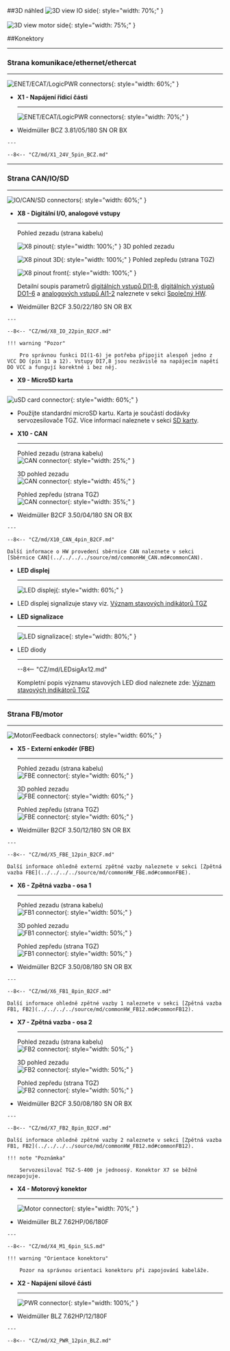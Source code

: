 <!--
# Popis zařízení   

## Konektory
-->
##3D náhled
![3D view IO side](../img/IOside.svg){: style="width: 70%;" }
<br>
<br>
![3D view motor side](../img/Motside.svg){: style="width: 75%;" }

##Konektory
___
### Strana komunikace/ethernet/ethercat
___

![ENET/ECAT/LogicPWR connectors](../../../../source/img/TGZ-S-400-3_9_enetCon.png){: style="width: 60%;" }


<div class="grid cards" markdown>

-   **X1 - Napájení řídicí části**

    ---
    ![ENET/ECAT/LogicPWR connectors](../../../../source/img/1940760000.svg){: style="width: 70%;" }

-    Weidmüller BCZ 3.81/05/180 SN OR BX

	---

	--8<-- "CZ/md/X1_24V_5pin_BCZ.md"

</div>

___
### Strana CAN/IO/SD
___

![IO/CAN/SD connectors](../../../../source/img/TGZ-S-400-3_9_IO.png){: style="width: 60%;" }

<div class="grid cards" markdown>

-   **X8 - Digitální I/O, analogové vstupy**

    ---
	Pohled zezadu (strana kabelu)   
	
    ![X8 pinout](../../../../source/img/1277370000.svg){: style="width: 100%;" }
	3D pohled zezadu   
	
    ![X8 pinout 3D](../../../../source/img/1277370000_1.svg){: style="width: 100%;" }
	Pohled zepředu (strana TGZ)   
	
    ![X8 pinout front](../../../../source/img/1277370000_2.svg){: style="width: 100%;" }

	Detailní soupis parametrů 
	[digitálních vstupů DI1-8](../../../../source/md/commonHW_DI.md#commonDI1-8), 
	[digitálních výstupů DO1-6](../../../../source/md/commonHW_DO.md#commonDO1-6) a 
	[analogových vstupů AI1-2](../../../../source/md/commonHW_AI.md#commonAI1-2) 
	naleznete v sekci [Společný HW](../../../../source/md/commonHW_DI.md#commonDI1-8).
	

-    Weidmüller B2CF 3.50/22/180 SN OR BX

	---

	--8<-- "CZ/md/X8_IO_22pin_B2CF.md"
	
	!!! warning "Pozor"	
	
		Pro správnou funkci DI(1-6) je potřeba připojit alespoň jedno z VCC DO (pin 11 a 12). Vstupy DI7,8 jsou nezávislé na napájecím napětí DO VCC a fungují korektně i bez něj.
	
-   **X9 - MicroSD karta**

    ---
![uSD card connector](../../../../source/img/uSD.png){: style="width: 60%;" }

-    Použijte standardní microSD kartu. Karta je součástí dodávky servozesilovače TGZ. Více informací naleznete v sekci [SD karty](../../TGZ_SW/SD/md/SD.md#SDparams).

-   **X10 - CAN**

    ---
	Pohled zezadu (strana kabelu)   
    ![CAN connector](../../../../source/img/1277270000.svg){: style="width: 25%;" }
	
	3D pohled zezadu   
    ![CAN connector](../../../../source/img/1277270000_1.svg){: style="width: 45%;" }
	
	Pohled zepředu (strana TGZ)   
    ![CAN connector](../../../../source/img/1277270000_2.svg){: style="width: 35%;" }

-    Weidmüller B2CF 3.50/04/180 SN OR BX

    ---

	--8<-- "CZ/md/X10_CAN_4pin_B2CF.md"
	
	Další informace o HW provedení sběrnice CAN naleznete v sekci [Sběrnice CAN](../../../../source/md/commonHW_CAN.md#commonCAN).
	
-	**LED displej**

	---
	
    ![LED displej](../../../../source/img/TGZ_LED.png){: style="width: 60%;" }
	
-	LED displej signalizuje stavy viz. [Význam stavových indikátorů TGZ](../../TGZ_SW/LED/md/description.md#LED_sigs)

-	**LED signalizace**

	---
	
    ![LED signalizace](../../../../source/img/LEDsig.png){: style="width: 80%;" }
	
-	LED diody

	---
	
	--8<-- "CZ/md/LEDsigAx12.md"
	
	Kompletní popis významu stavových LED diod naleznete zde: [Význam stavových indikátorů TGZ](../../TGZ_SW/LED/md/description.md#LED_sigs)

</div>

   
___
### Strana FB/motor
___

![Motor/Feedback connectors](../../../../source/img/TGZ-S-400-3_9_FBconns.png){: style="width: 60%;" }

<div class="grid cards" markdown>

-   **X5 - Externí enkodér (FBE)**

    ---
	Pohled zezadu (strana kabelu) 	
    ![FBE connector](../../../../source/img/1277320000.svg){: style="width: 60%;" }
	
	3D pohled zezadu   
    ![FBE connector](../../../../source/img/1277320000_1.svg){: style="width: 60%;" }
	
	Pohled zepředu (strana TGZ)   
    ![FBE connector](../../../../source/img/1277320000_2.svg){: style="width: 60%;" }

-    Weidmüller B2CF 3.50/12/180 SN OR BX

	---

	--8<-- "CZ/md/X5_FBE_12pin_B2CF.md"
	
	Další informace ohledně externí zpětné vazby naleznete v sekci [Zpětná vazba FBE](../../../../source/md/commonHW_FBE.md#commonFBE).

-   **X6 - Zpětná vazba - osa 1**

    ---
	
	Pohled zezadu (strana kabelu) 	
    ![FB1 connector](../../../../source/img/1277290000.svg){: style="width: 50%;" }
	
	3D pohled zezadu   
    ![FB1 connector](../../../../source/img/1277290000_1.svg){: style="width: 50%;" }
	
	Pohled zepředu (strana TGZ)   
    ![FB1 connector](../../../../source/img/1277290000_2.svg){: style="width: 50%;" }

-    Weidmüller B2CF 3.50/08/180 SN OR BX

    ---

	--8<-- "CZ/md/X6_FB1_8pin_B2CF.md"
	
	Další informace ohledně zpětné vazby 1 naleznete v sekci [Zpětná vazba FB1, FB2](../../../../source/md/commonHW_FB12.md#commonFB12).
	
-   **X7 - Zpětná vazba - osa 2**

    ---
	
	Pohled zezadu (strana kabelu) 	
    ![FB2 connector](../../../../source/img/1277290000.svg){: style="width: 50%;" }
	
	3D pohled zezadu   
    ![FB2 connector](../../../../source/img/1277290000_1.svg){: style="width: 50%;" }
	
	Pohled zepředu (strana TGZ)   
    ![FB2 connector](../../../../source/img/1277290000_2.svg){: style="width: 50%;" }

-    Weidmüller B2CF 3.50/08/180 SN OR BX

    ---

	--8<-- "CZ/md/X7_FB2_8pin_B2CF.md"
	
	Další informace ohledně zpětné vazby 2 naleznete v sekci [Zpětná vazba FB1, FB2](../../../../source/md/commonHW_FB12.md#commonFB12).
	
	!!! note "Poznámka"
	
		Servozesilovač TGZ-S-400 je jednoosý. Konektor X7 se běžně nezapojuje.
	
-   **X4 - Motorový konektor**

    ---
	
    ![Motor connector](../../../../source/img/1095720000.svg){: style="width: 70%;" }

-    Weidmüller BLZ 7.62HP/06/180F

    ---

	--8<-- "CZ/md/X4_M1_6pin_SLS.md"

	!!! warning "Orientace konektoru"
	
		Pozor na správnou orientaci konektoru při zapojování kabeláže.	
	
-   **X2 - Napájení silové části**

    ---
	
    ![PWR connector](../../../../source/img/1095780000.svg){: style="width: 100%;" }

-    Weidmüller  BLZ 7.62HP/12/180F

    ---

	--8<-- "CZ/md/X2_PWR_12pin_BLZ.md"
	

</div>


